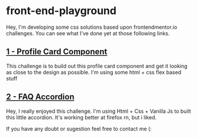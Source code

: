 # front-end-playground
Hey, I'm developing some css solutions based upon frontendmentor.io challenges. You can see what I've done yet at those following links.

## [1 - Profile Card Component](https://ooiuri.github.io/front-end-playground/profile-card-component/index.html)
This challenge is to build out this profile card component and get it looking as close to the design as possible.
I'm using some html + css flex based stuff

## [2 - FAQ Accordion](https://ooiuri.github.io/front-end-playground/faq-accordion-card/index.html)
Hey, I really enjoyed this challenge. I'm using Html + Css + Vanilla Js to built this little accordion. It's working better at firefox rn, but i liked.


If you have any doubt or sugestion feel free to contact me (:
